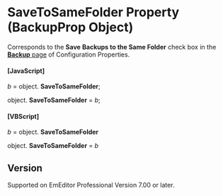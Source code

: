 # SaveToSameFolder Property (BackupProp Object)

Corresponds to the **Save**
**Backups to the Same Folder** check box in the
[**Backup** page](../../dlg/properties/backup/index) of Configuration Properties.

#### \[JavaScript\]

_b_ =
object. **SaveToSameFolder**;

object. **SaveToSameFolder** = _b_;

#### \[VBScript\]

_b_ =
object. **SaveToSameFolder**

object. **SaveToSameFolder** = _b_

## Version

Supported on EmEditor Professional Version 7.00 or later.
